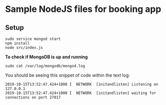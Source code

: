 # Sample NodeJS files for booking app

## Setup

```
sudo service mongod start
npm install
node src/index.js
```
**To check if MongoDB is up and running**
```
sudo cat /var/log/mongodb/mongod.log
```
You should be seeing this snippet of code within the text log:
```
2019-10-15T13:52:47.424+1000 I  NETWORK  [initandlisten] Listening on 127.0.0.1
2019-10-15T13:52:47.424+1000 I  NETWORK  [initandlisten] waiting for connections on port 27017
```

